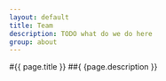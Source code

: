 ```yaml
---
layout: default
title: Team
description: TODO what do we do here
group: about
---
```


#{{ page.title }}
##{ {page.description }}